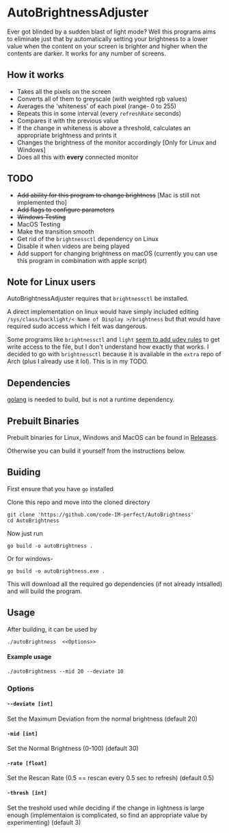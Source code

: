 # AutoBrightnessAdjuster
Ever got blinded by a sudden blast of light mode? Well this programs aims to eliminate just that by automatically setting your brightness to a lower value when the content on your screen is brighter and higher when the contents are darker. It works for any number of screens.

<!-- #### Note: This project is not complete yet, this will only analyze your screen(s) and determine what your brightness should be -->

## How it works
- Takes all the pixels on the screen
- Converts all of them to greyscale (with weighted rgb values)
- Averages the 'whiteness' of each pixel (range- 0 to 255)
- Repeats this in some interval (every `refreshRate` seconds)
- Compares it with the previous value
- If the change in whiteness is above a threshold, calculates an appropriate brightness and prints it
- Changes the brightness of the monitor accordingly [Only for Linux and Windows]
- Does all this with **every** connected monitor

## TODO
- ~~Add ability for this program to change brightness~~ [Mac is still not implemented tho]
- ~~Add flags to configure parameters~~
- ~~Windows Testing~~
- MacOS Testing
- Make the transition smooth
- Get rid of the `brightnessctl` dependency on Linux
- Disable it when videos are being played
- Add support for changing brightness on macOS (currently you can use this program in combination with apple script)

<!-- > **Note:** Windows and MacOS are untested, but they should work, I'll test once I get time. -->

## Note for Linux users
AutoBrightnessAdjuster requires that `brightnessctl` be installed.

A direct implementation on linux would have simply included editing `/sys/class/backlight/< Name of Display >/brightness` but that would have required sudo access which I felt was dangerous.

Some programs like `brightnessctl` and `light` [seem to add udev rules](https://wiki.archlinux.org/title/Backlight#Backlight_utilities) to get write access to the file, but I don't understand how exactly that works. I decided to go with `brightnessctl` because it is available in the `extra` repo of Arch (plus I already use it lol). This is in my TODO.

## Dependencies
[golang](go.dev) is needed to build, but is not a runtime dependency.

## Prebuilt Binaries
Prebuilt binaries for Linux, Windows and MacOS can be found in [Releases](https://github.com/code-IM-perfect/AutoBrightness/releases). 

Otherwise you can build it yourself from the instructions below.

## Buiding
First ensure that you have `go` installed

Clone this repo and move into the cloned directory
```
git clone 'https://github.com/code-IM-perfect/AutoBrightness'
cd AutoBrightness
```

Now just run
```
go build -o autoBrightness .
```
Or for windows-
```
go build -o autoBrightness.exe .
```
This will download all the required go dependencies (if not already intsalled) and will build the program.




## Usage
After building, it can be used by 
```
./autoBrightness  <<Options>>
```
#### Example usage
```
./autoBrightness --mid 20 --deviate 10
```


### Options
#### `--deviate [int]`
Set the Maximum Deviation from the normal brightness (default 20)

#### `-mid [int]`
Set the Normal Brightness (0-100) (default 30)
#### `-rate [float]`
Set the Rescan Rate (0.5 == rescan every 0.5 sec to refresh) (default 0.5)
#### `-thresh [int]`
Set the treshold used while deciding if the change in lightness is large enough (implementaion is complicated, so find an appropriate value by experimenting) (default 3)
